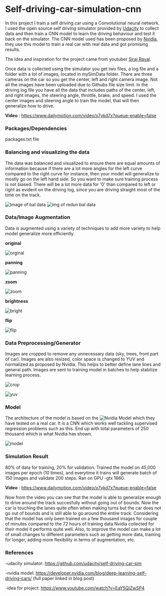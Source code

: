 # Self-driving-car-simulation-cnn

In this project I train a self driving car using a Convolutional neural network. I used the open source self driving simulator provided by [Udacity](https://github.com/udacity/self-driving-car-sim)  to collect data and then train a CNN model to learn the driving behaviour and test it back on the simulator. The CNN model used has been proposed by [Nvidia](https://arxiv.org/pdf/1604.07316v1.pdf), they use this model to train a real car with real data and got promising results.

The idea and inspiration for the project came from youtuber [Siraj Raval](https://www.youtube.com/watch?v=EaY5QiZwSP4).

Once data is collected using the simulator you get two files, a log file and a folder with a lot of images, located in mySimData folder. There are three cameras on the car so you get the center, left and right camera image. Not all the images have been uploaded due to Githubs file size limit. In the driving log file you have all the data that includes paths of the center, left, and right images, the steering angle, throttle, brake, and speed. I used the center images and steering angle to train the model, that will then generalize how to drive.

**Video** : https://www.dailymotion.com/video/x7ykd7x?queue-enable=false

### Packages/Dependencies
packages.txt file

### Balancing and visualizing the data

The data was balanced and visualized to ensure there are equal amounts of information because if there are a lot more angles for the left curve compared to the right curve for instance, then your model will generalize to mostly go on the left hand side. So you want to make sure training process is not biased. There will be a lot more data for '0' than compared to left or right as evident on the driving log, since you are driving straight most of the time on the track.

![Image of bal data](https://dsm01pap002files.storage.live.com/y4mVFIlf_-BVTMBbFSstwwBSsMqrXrWB9Vm3tdYg88ZWIzNQ2JJFuWcFZBsYLOpSyNqjsEzW-MkmhZWA0uuHTa8em0IoKf_44eeJYYfyKL2B33Rh68UiiMumJMqOSnRqmwgsmJRvCg3UJ_-v6l0hqY0TeaRB6Rhox-Ax1QEc589wZzVhBLwg03vNwBdJZT-59rt?width=640&height=480&cropmode=none)
![img of redun bal data](https://dsm01pap002files.storage.live.com/y4m48wSWL402gKCLUz2x9tUKd-ZCHrSctsB4KFSq2CqzICloV-w5wwcqhR24_1OcFDxY7bkBMZNpNUgiBFuDYptl6pkCP9lbg3bFuocEQwDxeWPLp4Dt_LbOVDntyPonvUpBDVL_zG9rv1kV3MMSkuR3_rhye8oKipOnutLPajtq9OWDmi-Ft0w9XZ0ml3AR2Gq?width=640&height=480&cropmode=none)

### Data/Image Augmentation

Data is augmented using a variety of techniques to add more variety to help model generalize more efficiently.

**original**

![orginal](https://dsm01pap002files.storage.live.com/y4m4ONOpak3mzPHYwOBpS-GaJX8G8NCBcpBYrZrC2mqY25HIJX9rGP5b_y-R4DxQn04kwjOXuZcT6qB1rUZ224h5Vu_DvYIXUeiIGlyK9ptfVMDYP2Rq1GP5OuFPCL3JxLGD7AFjGuhWoGx3PREPcDCD1d4kt7ULkGzJPRF7dhlEVGs_fAODdt6A0Atw01zxHTC?width=320&height=160&cropmode=none)

**panning**

![panning](https://dsm01pap002files.storage.live.com/y4mQRU5IikIBFhGb6iQ1zoiMZ3ddBSfGm6jnB23kJJPuakHkjZHN9eQwrMRjlcqvlQgkbzVsVxEcheX_be_2DsBdZlJFv-qvuA67ioZJJPpgyZQKY8m28_zgWQxG0YDUWLHkrOkvE6OJqCHun8jllNK5O6qjif6y7atbP0y6fxkF-3H9goXS-Bvs5DIlghh3CgS?width=640&height=480&cropmode=none)

**zoom**

![zoom](https://dsm01pap002files.storage.live.com/y4mhf8pO_uO5Hd5z4pRz_dxZNAxVQ1WmBLC---5Hi0YZpy7X3F-gDVWT3X5Lz0gN3qq-SH7eY0aNTjokBB-SneNPPKnmeCceRuMlj5okCdjl1T-S9INtgmD7BMr7dyOcpGGUuFbBZOY4FjJ_eRY9gBHRpWl0rqvxisDOFz1R-VQvPdX-Am5O3YKLUiM0OKcfokV?width=640&height=480&cropmode=none)

**brightness**

![bright](https://dsm01pap002files.storage.live.com/y4miZEgjnyfjigPFWrokfJXPVcUnhi-EjTs4u3X_XYGFaj9eVU_YU0Vzf0qjGL3nZ_D_n5H_yC3YRMp1quEednpOnE7VlW8ED34xk-Rdefmf6MjKTT1RvdFEk4mKAXSPCFyWFqmU-bF6TfMgU376qYbFdeju33f5WjzUjAOXxIIpL2xhv5APcZLz83NXBXGOFkK?width=640&height=480&cropmode=none)

**flip**

![flip](https://dsm01pap002files.storage.live.com/y4mAAKMkLVOfUSHV_fiRJhorI7V7zEdVL9XcUJ35lVIL-lsd4puLhA98HjmprdxzgIiExkcZ4hdPKGacs6hjZ4swLl4Il08pIhn_U039zeE2F1knmqPPEVKvZnxU0RZL_dErwUtKyr2p9CuWkIEdFOLN2AdfsSgalrRCGjORAlMGDvUWahpTL888Oj0czUWqnzP?width=640&height=480&cropmode=none)

### Data Preprocessing/Generator

Images are cropped to remove any unnecessary data (sky, trees, front part of car). Images are also resized, color space is changed to YUV and normalized as proposed by Nvidia. This helps to better define lane lines and general path. Images are sent to training model in batches to help stabilize learning process.

![crop](https://dsm01pap002files.storage.live.com/y4miADtza2yDtti5GlJbnYlvnll3AnZC4l6O0fSspk_aN1sqgMn8GFu9DWmQ-W6OwAZkhevZ60WQTUFy3C9YLE415uL3Qwu7-d3eIFjH2dyonG47C-zFXKmqP5_b-lgkN-LfiUtR9cg7ac9sUlmmufVz5tteF5mJCilLxuvDdrp5oFFS6dBktqp0mZOLs2LcpOf?width=640&height=480&cropmode=none)

![yuv](https://dsm01pap002files.storage.live.com/y4mdXre-kODGzl3ArwNeUEmgJnQ-QOCqqxj9Rife-hFJ_8vGFcHY6rRI9VMoneYHbJx-KMHt5T_oeRKw_c46axvxIweJC6rqCPqw85iFVljDjfRe_EFNgI9DCFV7abDVgINiFjxCItASrQ1nJ37yvqiOKF76Xe7qzA2tq4uWZhnsZ9Mv-q4p16r8fHZFAME0QQ-?width=640&height=480&cropmode=none)

### Model

The architecture of the model is based on the ![Nvidia Model](https://developer.nvidia.com/blog/deep-learning-self-driving-cars/) which they have tested on a real car. It is a CNN which works well tackling supervised regression problems such as this. End up with total parameters of 250 thousand which is what Nvidia has shown.

![model](https://developer.nvidia.com/blog/parallelforall/wp-content/uploads/2016/08/cnn-architecture-624x890.png)

### Simulation Result

80% of data for training, 20% for validation. Trained the model on 45,000 images per epoch (10 times), and everytime it trains will generate batch of 150 images and validate 200 steps. Ran on GPU -gtx 1660.

**Video** : https://www.dailymotion.com/video/x7ykd7x?queue-enable=false

Now from the video you can see that the model is able to generalize enough to drive around the track succesfully without going out of bounds. Now the car is touching the lanes quite often when making turns but the car does not go out of bounds and is still able to go around the entire track. Considering that the model has only been trained on a few thousand images for couple of minutes compared to the 72 hours of training data Nvidia collected for their model it performs quite well. Also, to improve the model can make a lot of small changes to different parameters such as getting more data, training for longer, adding more flexibility in terms of augmentation, etc. 

### References

-udacity simulator: https://github.com/udacity/self-driving-car-sim

-nvidia model: https://developer.nvidia.com/blog/deep-learning-self-driving-cars/ (full paper linked in blog post)

-idea for project: https://www.youtube.com/watch?v=EaY5QiZwSP4

